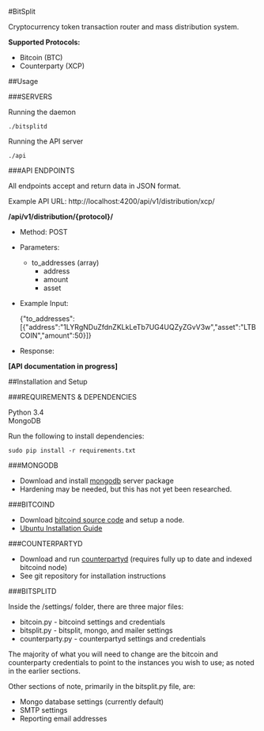 #BitSplit

Cryptocurrency token transaction router and mass distribution system. 

**Supported Protocols:**

* Bitcoin (BTC)
* Counterparty (XCP)

##Usage

###SERVERS

Running the daemon

    ./bitsplitd
    
Running the API server

    ./api
    
###API ENDPOINTS

All endpoints accept and return data in JSON format.

Example API URL: http://localhost:4200/api/v1/distribution/xcp/

**/api/v1/distribution/{protocol}/**

* Method: POST
* Parameters:
	* to_addresses (array)
		- address
		- amount
		- asset
* Example Input: 

    {"to_addresses": [{"address":"1LYRgNDuZfdnZKLkLeTb7UG4UQZyZGvV3w","asset":"LTBCOIN","amount":50}]}

* Response:

**[API documentation in progress]**

##Installation and Setup

###REQUIREMENTS & DEPENDENCIES

Python 3.4  
MongoDB

Run the following to install dependencies:
    
    sudo pip install -r requirements.txt

###MONGODB

- Download and install [mongodb](https://github.com/mongodb/mongo) server package
- Hardening may be needed, but this has not yet been researched.

###BITCOIND

- Download [bitcoind source code](https://github.com/bitcoin/bitcoin) and setup a node.
- [Ubuntu Installation Guide](http://virtuedev.com/bitcoin/guide-to-compile-install-bitcoind-on-ubuntu-12-04-using-virtualbox/)

###COUNTERPARTYD

- Download and run [counterpartyd](https://github.com/CounterpartyXCP/counterpartyd) (requires fully up to date and indexed bitcoind node)
- See git repository for installation instructions

###BITSPLITD

Inside the /settings/ folder, there are three major files:

- bitcoin.py - bitcoind settings and credentials
- bitsplit.py - bitsplit, mongo, and mailer settings
- counterparty.py - counterpartyd settings and credentials

The majority of what you will need to change are the bitcoin and
counterparty credentials to point to the instances you wish to use; as
noted in the earlier sections.

Other sections of note, primarily in the bitsplit.py file, are:

- Mongo database settings (currently default)
- SMTP settings
- Reporting email addresses


